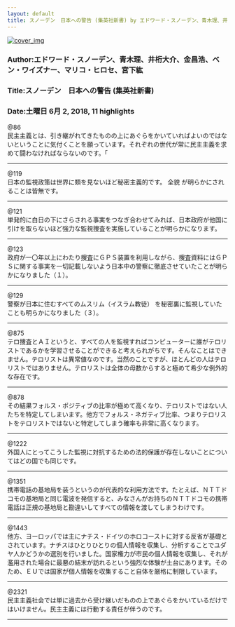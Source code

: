 ```yaml
---
layout: default
title: スノーデン　日本への警告 (集英社新書) by エドワード・スノーデン、青木理、井桁大介、金昌浩、ベン・ワイズナー、マリコ・ヒロセ、宮下紘
---
```


[![cover_img](http://images-jp.amazon.com/images/P/B072KZRMFB.09.MZZZZZZZ.jpg)](https://www.amazon.co.jp/dp/B072KZRMFB)  
### Author:エドワード・スノーデン、青木理、井桁大介、金昌浩、ベン・ワイズナー、マリコ・ヒロセ、宮下紘  
### Title:スノーデン　日本への警告 (集英社新書)  
### Date:土曜日 6月 2, 2018, 11 highlights
  
@86  
民主主義とは、引き継がれてきたものの上にあぐらをかいていればよいのではないということに気付くことを願っています。それぞれの世代が常に民主主義を求めて闘わなければならないのです。「  
****
  
@119  
日本の監視政策は世界に類を見ないほど秘密主義的です。 全貌 が明らかにされることは皆無です。  
****
  
@121  
単発的に白日の下にさらされる事実をつなぎ合わせてみれば、日本政府が他国に引けを取らないほど強力な監視捜査を実施していることが明らかになります。  
****
  
@123  
政府が一〇年以上にわたり捜査にＧＰＳ装置を利用しながら、捜査資料にはＧＰＳに関する事実を一切記載しないよう日本中の警察に徹底させていたことが明らかになりました（１）。  
****
  
@129  
警察が日本に住むすべてのムスリム（イスラム教徒） を秘密裏に監視していたことも明らかになりました（３）。  
****
  
@875  
テロ捜査とＡＩというと、すべての人を監視すればコンピューターに誰がテロリストであるかを学習させることができると考えられがちです。そんなことはできません。テロリストは異常値なのです。当然のことですが、ほとんどの人はテロリストではありません。テロリストは全体の母数からすると極めて希少な例外的な存在です。  
****
  
@878  
その結果フォルス・ポジティブの比率が極めて高くなり、テロリストではない人たちを特定してしまいます。他方でフォルス・ネガティブ比率、つまりテロリストをテロリストではないと特定してしまう確率も非常に高くなります。  
****
  
@1222  
外国人にとってこうした監視に対抗するための法的保護が存在しないことについてはどの国でも同じです。  
****
  
@1351  
携帯電話の基地局を装うというのが代表的な利用方法です。たとえば、ＮＴＴドコモの基地局と同じ電波を発信すると、みなさんがお持ちのＮＴＴドコモの携帯電話は正規の基地局と勘違いしてすべての情報を渡してしまうわけです。  
****
  
@1443  
他方、ヨーロッパでは主にナチス・ドイツのホロコーストに対する反省が基礎とされています。ナチスはひとりひとりの個人情報を収集し、分析することでユダヤ人かどうかの選別を行いました。国家権力が市民の個人情報を収集し、それが濫用された場合に最悪の結末が訪れるという強烈な体験が土台にあります。そのため、ＥＵでは国家が個人情報を収集すること自体を厳格に制限しています。  
****
  
@2321  
民主主義社会では単に過去から受け継いだものの上であぐらをかいているだけではいけません。民主主義には行動する責任が伴うのです。  
****